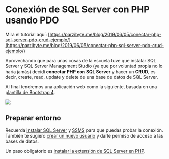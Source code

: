 # Conexión de SQL Server con PHP usando PDO
Mira el tutorial aquí: [https://parzibyte.me/blog/2019/06/05/conectar-php-sql-server-pdo-crud-ejemplo/](https://parzibyte.me/blog/2019/06/05/conectar-php-sql-server-pdo-crud-ejemplo/)

Aprovechando que para unas cosas de la escuela tuve que instalar SQL Server y SQL Server Management Studio (ya que por voluntad propia no lo haría jamás) decidí  **conectar PHP con SQL Server**  y hacer un  **CRUD**, es decir, create, read, update y delete de una base de datos de SQL Server.

Al final tendremos una aplicación web como la siguiente, basada en una  [plantilla de Bootstrap 4](https://parzibyte.me/blog/2019/05/09/plantilla-inicial-bootstrap-4-starter-template/).

[![](https://i2.wp.com/parzibyte.me/blog/wp-content/uploads/2019/06/SQL-Server-y-PHP.png?resize=750%2C361&ssl=1)](https://i2.wp.com/parzibyte.me/blog/wp-content/uploads/2019/06/SQL-Server-y-PHP.png?ssl=1)

## Preparar entorno

Recuerda  [instalar SQL Server](https://parzibyte.me/blog/2019/05/15/instalar-sql-server-2016-windows-10/) y  [SSMS](https://parzibyte.me/blog/2019/05/15/instalacion-microsoft-sql-server-management-studio-windows-10/)  para que puedas probar la conexión. También te sugiero  [crear un nuevo usuario](https://parzibyte.me/blog/2019/06/03/anadir-usuario-sql-server-nuevo-inicio-sesion/)  y darle permiso de acceso a las bases de datos.

Un paso obligatorio es  [instalar la extensión de SQL Server en PHP](https://parzibyte.me/blog/2019/06/05/instalar-extension-pdo-sql-server-pdo-php/).